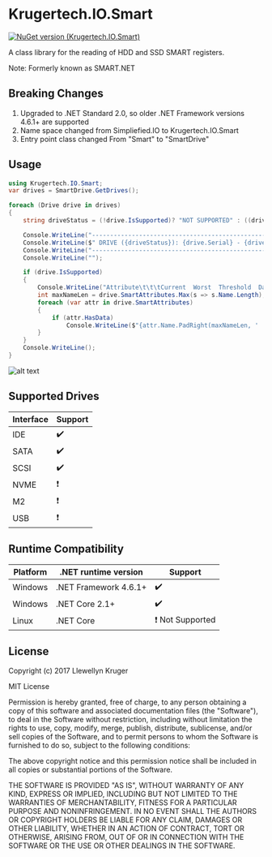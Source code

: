 # Krugertech.IO.Smart

[![NuGet version (Krugertech.IO.Smart)](https://badge.fury.io/nu/Krugertech.IO.Smart.svg)](https://badge.fury.io/nu/Krugertech.IO.Smart)

A class library for the reading of HDD and SSD SMART registers.

Note: Formerly known as SMART.NET

## Breaking Changes 

1. Upgraded to .NET Standard 2.0, so older .NET Framework versions 4.6.1+ are supported
2. Name space changed from Simpliefied.IO to Krugertech.IO.Smart
3. Entry point class changed From "Smart" to "SmartDrive"

## Usage
```cs
using Krugertech.IO.Smart;
var drives = SmartDrive.GetDrives();

foreach (Drive drive in drives)
{
    string driveStatus = (!drive.IsSupported)? "NOT SUPPORTED" : ((drive.IsOK) ? "OK" : "BAD");

    Console.WriteLine("-----------------------------------------------------");
    Console.WriteLine($" DRIVE ({driveStatus}): {drive.Serial} - {drive.Model} - {drive.Type}");
    Console.WriteLine("-----------------------------------------------------");
    Console.WriteLine("");

    if (drive.IsSupported)
    {
        Console.WriteLine("Attribute\t\t\tCurrent  Worst  Threshold  Data  Status");
        int maxNameLen = drive.SmartAttributes.Max(s => s.Name.Length);
        foreach (var attr in drive.SmartAttributes)
        {
            if (attr.HasData)
                Console.WriteLine($"{attr.Name.PadRight(maxNameLen, ' ')} {attr.Current}\t {attr.Worst}\t {attr.Threshold}\t {attr.Data.ToString().PadRight(9, ' ')} {((attr.IsOK) ? "OK" : "BAD")}");
        }
    }
    Console.WriteLine();
}               
```       

![alt text](https://raw.githubusercontent.com/krugertech/SMART.Net/master/Exhibit.A.png)

## Supported Drives

| Interface | Support                         
|-----------------------|---------------------
| IDE       | :heavy_check_mark: 
| SATA      | :heavy_check_mark: 
| SCSI      | :heavy_check_mark:
| NVME      | :exclamation:
| M2        | :exclamation:
| USB       | :exclamation:


## Runtime Compatibility

| Platform | .NET runtime version | Support                         
|-----------------------|----------------------|-----------------------------------------
| Windows      | .NET Framework 4.6.1+ | :heavy_check_mark: 
| Windows      | .NET Core 2.1+      | :heavy_check_mark:                      
| Linux        | .NET Core           | :exclamation:  Not Supported         

## License
Copyright (c) 2017 Llewellyn Kruger

MIT License

Permission is hereby granted, free of charge, to any person obtaining a copy of this software and associated documentation files (the "Software"), to deal in the Software without restriction, including without limitation the rights to use, copy, modify, merge, publish, distribute, sublicense, and/or sell copies of the Software, and to permit persons to whom the Software is furnished to do so, subject to the following conditions:

The above copyright notice and this permission notice shall be included in all copies or substantial portions of the Software.

THE SOFTWARE IS PROVIDED "AS IS", WITHOUT WARRANTY OF ANY KIND, EXPRESS OR IMPLIED, INCLUDING BUT NOT LIMITED TO THE WARRANTIES OF MERCHANTABILITY, FITNESS FOR A PARTICULAR PURPOSE AND NONINFRINGEMENT. IN NO EVENT SHALL THE AUTHORS OR COPYRIGHT HOLDERS BE LIABLE FOR ANY CLAIM, DAMAGES OR OTHER LIABILITY, WHETHER IN AN ACTION OF CONTRACT, TORT OR OTHERWISE, ARISING FROM, OUT OF OR IN CONNECTION WITH THE SOFTWARE OR THE USE OR OTHER DEALINGS IN THE SOFTWARE.
